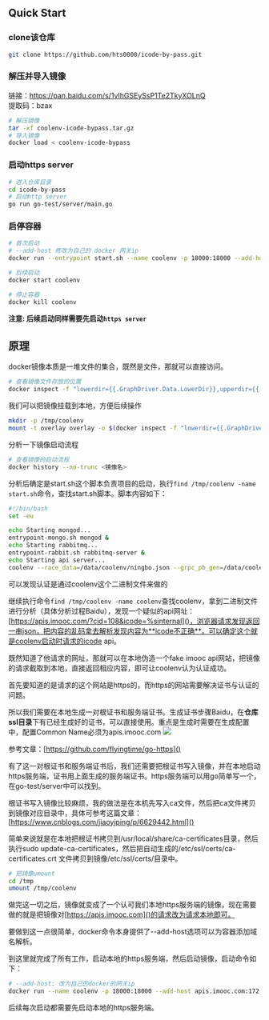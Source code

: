 ## Quick Start
### clone该仓库
```bash
git clone https://github.com/hts0000/icode-by-pass.git
```

### 解压并导入镜像
链接：https://pan.baidu.com/s/1vIhGSEySsP1Te2TkyXOLnQ  
提取码：bzax
```bash
# 解压镜像
tar -xf coolenv-icode-bypass.tar.gz
# 导入镜像
docker load < coolenv-icode-bypass
```

### 启动https server
```bash
# 进入仓库目录
cd icode-by-pass
# 启动http server
go run go-test/server/main.go
```

### 启停容器
```bash
# 首次启动
# --add-host 修改为自己的 docker 网关ip
docker run --entrypoint start.sh --name coolenv -p 18000:18000 --add-host apis.imooc.com:172.17.0.1 -e ICODE="xxxxxx" -e GODEBUG=x509ignoreCN=0 coolenv-icode-bypass

# 后续启动
docker start coolenv

# 停止容器
docker kill coolenv
```
**注意: 后续启动同样需要先启动`https server`**

## 原理
docker镜像本质是一堆文件的集合，既然是文件，那就可以直接访问。
```bash
# 查看镜像文件存放的位置
docker inspect -f "lowerdir={{.GraphDriver.Data.LowerDir}},upperdir={{.GraphDriver.Data.UpperDir}},workdir={{.GraphDriver.Data.WorkDir}}" <镜像名> 
```

我们可以把镜像挂载到本地，方便后续操作
```bash
mkdir -p /tmp/coolenv
mount -t overlay overlay -o $(docker inspect -f "lowerdir={{.GraphDriver.Data.LowerDir}},upperdir={{.GraphDriver.Data.UpperDir}},workdir={{.GraphDriver.Data.WorkDir}}" <镜像名>) /tmp/coolenv
```
分析一下镜像启动流程
```bash
# 查看镜像的启动流程
docker history --no-trunc <镜像名>
```
分析后确定是start.sh这个脚本负责项目的启动，执行`find /tmp/coolenv -name start.sh`命令，查找start.sh脚本。脚本内容如下：
```bash
#!/bin/bash
set -eu

echo Starting mongod...
entrypoint-mongo.sh mongod &
echo Starting rabbitmq...
entrypoint-rabbit.sh rabbitmq-server &
echo Starting api server...
coolenv --race_data=/data/coolenv/ningbo.json --grpc_pb_gen=/data/coolenv/pb/coolenv.pb.go --grpc_v2_pb_gen=/data/coolenv/pb/v2
```

可以发现认证是通过coolenv这个二进制文件来做的

继续执行命令`find /tmp/coolenv -name coolenv`查找coolenv，拿到二进制文件进行分析（具体分析过程Baidu），发现一个疑似的api网址：[https://apis.imooc.com/?cid=108&icode=%sinternal]()，浏览器请求发现返回一串json，把内容的乱码拿去解析发现内容为**icode不正确**。可以确定这个就是coolenv启动时请求的icode api。

既然知道了他请求的网址，那就可以在本地伪造一个fake imooc api网站，把镜像的请求截取到本地，直接返回相应内容，即可让coolenv认为认证成功。

首先要知道的是请求的这个网站是https的，而https的网站需要解决证书与认证的问题。

所以我们需要在本地生成一对根证书和服务端证书。生成证书步骤Baidu，在**仓库ssl目录**下有已经生成好的证书，可以直接使用。重点是生成时需要在生成配置中，配置Common Name必须为apis.imooc.com
![](https://cdn.jsdelivr.net/gh/hts0000/images/2.jpg)

参考文章：[https://github.com/flyingtime/go-https]()

有了这一对根证书和服务端证书后，我们还需要把根证书写入镜像，并在本地启动https服务端，证书用上面生成的服务端证书。https服务端可以用go简单写一个，在go-test/server中可以找到。

根证书写入镜像比较麻烦，我的做法是在本机先写入ca文件，然后把ca文件拷贝到镜像对应目录中，具体可参考这篇文章：[https://www.cnblogs.com/jiaoyiping/p/6629442.html]()

简单来说就是在本地把根证书拷贝到/usr/local/share/ca-certificates目录，然后执行sudo update-ca-certificates，然后把自动生成的/etc/ssl/certs/ca-certificates.crt 文件拷贝到镜像/etc/ssl/certs/目录中。

```bash
# 把镜像umount
cd /tmp
umount /tmp/coolenv
```

做完这一切之后，镜像就变成了一个认可我们本地https服务端的镜像，现在需要做的就是把镜像对[https://apis.imooc.com]()的请求改为请求本地即可。

要做到这一点很简单，docker命令本身提供了--add-host选项可以为容器添加域名解析。

到这里就完成了所有工作，启动本地的https服务端，然后启动镜像，启动命令如下：
```bash
# --add-host: 改为自己的docker的网关ip
docker run --name coolenv -p 18000:18000 --add-host apis.imooc.com:172.17.0.1 -e ICODE="xxxxxx" -e GODEBUG=x509ignoreCN=0 镜像名
```

后续每次启动都需要先启动本地的https服务端。
